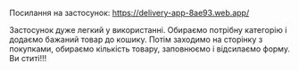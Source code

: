 Посилання на застосунок:
https://delivery-app-8ae93.web.app/

Застосунок дуже легкий у використанні. Обираємо потрібну категорію і додаємо бажаний товар до кошику. Потім заходимо на сторінку з покупками, обираємо кількість товару, заповнюємо і відсилаємо форму. Ви ститі!!!
